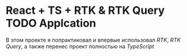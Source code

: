 # React + TS + RTK & RTK Query **TODO Applcation**

В этом проекте я попрактиковал и впервые использовал *RTK*, *RTK Query*, а также перенес проект полностью на *TypeScript*
